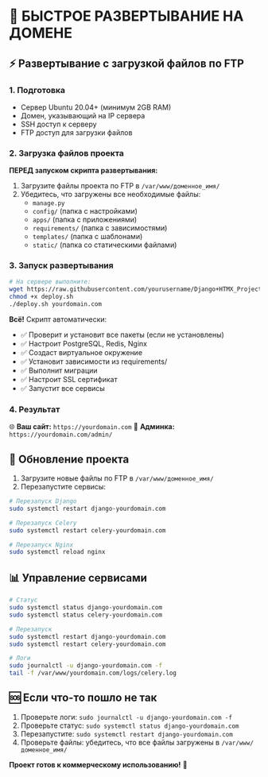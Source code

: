 # 🚀 БЫСТРОЕ РАЗВЕРТЫВАНИЕ НА ДОМЕНЕ

## ⚡ Развертывание с загрузкой файлов по FTP

### 1. Подготовка
- Сервер Ubuntu 20.04+ (минимум 2GB RAM)
- Домен, указывающий на IP сервера
- SSH доступ к серверу
- FTP доступ для загрузки файлов

### 2. Загрузка файлов проекта

**ПЕРЕД запуском скрипта развертывания:**

1. Загрузите файлы проекта по FTP в `/var/www/доменное_имя/`
2. Убедитесь, что загружены все необходимые файлы:
   - `manage.py`
   - `config/` (папка с настройками)
   - `apps/` (папка с приложениями)
   - `requirements/` (папка с зависимостями)
   - `templates/` (папка с шаблонами)
   - `static/` (папка со статическими файлами)

### 3. Запуск развертывания

```bash
# На сервере выполните:
wget https://raw.githubusercontent.com/yourusername/Django+HTMX_Project/main/deploy.sh
chmod +x deploy.sh
./deploy.sh yourdomain.com
```

**Всё!** Скрипт автоматически:
- ✅ Проверит и установит все пакеты (если не установлены)
- ✅ Настроит PostgreSQL, Redis, Nginx
- ✅ Создаст виртуальное окружение
- ✅ Установит зависимости из requirements/
- ✅ Выполнит миграции
- ✅ Настроит SSL сертификат
- ✅ Запустит все сервисы

### 4. Результат

🌐 **Ваш сайт:** `https://yourdomain.com`
👑 **Админка:** `https://yourdomain.com/admin/`

## 🔄 Обновление проекта

1. Загрузите новые файлы по FTP в `/var/www/доменное_имя/`
2. Перезапустите сервисы:

```bash
# Перезапуск Django
sudo systemctl restart django-yourdomain.com

# Перезапуск Celery  
sudo systemctl restart celery-yourdomain.com

# Перезапуск Nginx
sudo systemctl reload nginx
```

## 📊 Управление сервисами

```bash
# Статус
sudo systemctl status django-yourdomain.com
sudo systemctl status celery-yourdomain.com

# Перезапуск
sudo systemctl restart django-yourdomain.com
sudo systemctl restart celery-yourdomain.com

# Логи
sudo journalctl -u django-yourdomain.com -f
tail -f /var/www/yourdomain.com/logs/celery.log
```

## 🆘 Если что-то пошло не так

1. Проверьте логи: `sudo journalctl -u django-yourdomain.com -f`
2. Проверьте статус: `sudo systemctl status django-yourdomain.com`
3. Перезапустите: `sudo systemctl restart django-yourdomain.com`
4. Проверьте файлы: убедитесь, что все файлы загружены в `/var/www/доменное_имя/`

**Проект готов к коммерческому использованию!** 🎉
